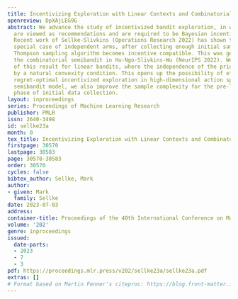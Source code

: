```yaml
---
title: Incentivizing Exploration with Linear Contexts and Combinatorial Actions
openreview: DpXAjLEG9G
abstract: We advance the study of incentivized bandit exploration, in which arm choices
  are viewed as recommendations and are required to be Bayesian incentive compatible.
  Recent work of Sellke-Slivkins (Operations Research 2022) has shown that for the
  special case of independent arms, after collecting enough initial samples, the popular
  Thompson sampling algorithm becomes incentive compatible. This was generalized to
  the combinatorial semibandit in Hu-Ngo-Slivkins-Wu (NeurIPS 2022). We give an analog
  of this result for linear bandits, where the independence of the prior is replaced
  by a natural convexity condition. This opens up the possibility of efficient and
  regret-optimal incentivized exploration in high-dimensional action spaces. In the
  semibandit model, we also improve the sample complexity for the pre-Thompson sampling
  phase of initial data collection.
layout: inproceedings
series: Proceedings of Machine Learning Research
publisher: PMLR
issn: 2640-3498
id: sellke23a
month: 0
tex_title: Incentivizing Exploration with Linear Contexts and Combinatorial Actions
firstpage: 30570
lastpage: 30583
page: 30570-30583
order: 30570
cycles: false
bibtex_author: Sellke, Mark
author:
- given: Mark
  family: Sellke
date: 2023-07-03
address: 
container-title: Proceedings of the 40th International Conference on Machine Learning
volume: '202'
genre: inproceedings
issued:
  date-parts:
  - 2023
  - 7
  - 3
pdf: https://proceedings.mlr.press/v202/sellke23a/sellke23a.pdf
extras: []
# Format based on Martin Fenner's citeproc: https://blog.front-matter.io/posts/citeproc-yaml-for-bibliographies/
---
```

